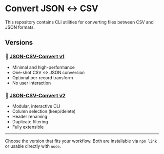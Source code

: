 # Convert JSON ↔ CSV

This repository contains CLI utilities for converting files between CSV and JSON formats.

## Versions

### 🔹 [JSON-CSV-Convert v1](./v1/)

- Minimal and high-performance
- One-shot CSV <=> JSON conversion
- Optional per-record transform
- No user interaction

### 🔹 [JSON-CSV-Convert v2](./v2/)

- Modular, interactive CLI
- Column selection (keep/delete)
- Header renaming
- Duplicate filtering
- Fully extensible

---

Choose the version that fits your workflow. Both are installable via `npm link` or usable directly with `node`.
